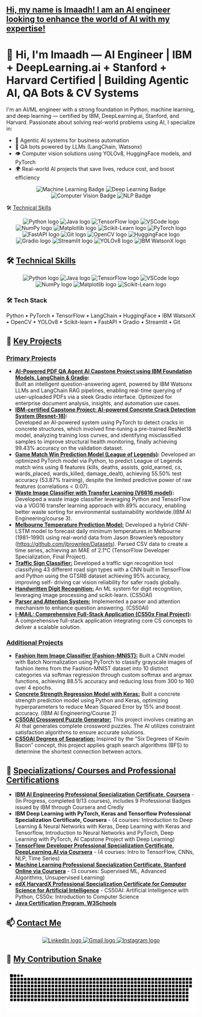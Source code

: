<h2 align="left"><u>Hi, my name is Imaadh! I am an AI engineer looking to enhance the world of AI with my expertise!</u></h2>

# 👋 Hi, I'm Imaadh — AI Engineer | IBM + DeepLearning.ai + Stanford + Harvard Certified | Building Agentic AI, QA Bots & CV Systems

I'm an AI/ML engineer with a strong foundation in Python, machine learning, and deep learning — certified by IBM, DeepLearning.ai, Stanford, and Harvard. Passionate about solving real-world problems using AI, I specialize in:

- 🤖 Agentic AI systems for business automation
- 🧠 QA bots powered by LLMs (LangChain, Watsonx)
- 👁️ Computer vision solutions using YOLOv8, HuggingFace models, and PyTorch
- 🌍 Real-world AI projects that save lives, reduce cost, and boost efficiency


<div align="center">
  <img src="https://img.shields.io/badge/Machine%20Learning-Expert-blue" alt="Machine Learning Badge"/>
  <img src="https://img.shields.io/badge/Deep%20Learning-Expert-yellow" alt="Deep Learning Badge"/>
  <img src="https://img.shields.io/badge/Computer%20Vision-Expert-green" alt="Computer Vision Badge"/>
  <img src="https://img.shields.io/badge/NLP-Expert-red" alt="NLP Badge"/>
</div>

🛠️ <u>Technical Skills</u>
<div align="center"> <!-- Existing Images --> <img src="https://cdn.jsdelivr.net/gh/devicons/devicon/icons/python/python-original.svg" height="40" alt="Python logo" /> <img src="https://cdn.jsdelivr.net/gh/devicons/devicon/icons/java/java-original.svg" height="40" alt="Java logo" /> <img src="https://cdn.jsdelivr.net/gh/devicons/devicon/icons/tensorflow/tensorflow-original.svg" height="40" alt="TensorFlow logo" /> <img src="https://cdn.jsdelivr.net/gh/devicons/devicon/icons/vscode/vscode-original.svg" height="40" alt="VSCode logo" /> <img src="https://cdn.jsdelivr.net/gh/devicons/devicon/icons/numpy/numpy-original.svg" height="40" alt="NumPy logo" /> <img src="https://cdn.jsdelivr.net/gh/devicons/devicon/icons/matplotlib/matplotlib-original.svg" height="40" alt="Matplotlib logo" /> <img src="https://upload.wikimedia.org/wikipedia/commons/0/05/Scikit_learn_logo_small.svg" height="40" alt="Scikit-Learn logo" /> <!-- New Images --> <img src="https://cdn.jsdelivr.net/gh/devicons/devicon/icons/pytorch/pytorch-original.svg" height="40" alt="PyTorch logo" /> <img src="https://cdn.jsdelivr.net/gh/devicons/devicon/icons/fastapi/fastapi-original.svg" height="40" alt="FastAPI logo" /> <img src="https://cdn.jsdelivr.net/gh/devicons/devicon/icons/git/git-original.svg" height="40" alt="Git logo" /> <img src="https://cdn.jsdelivr.net/gh/devicons/devicon/icons/opencv/opencv-original.svg" height="40" alt="OpenCV logo" /> <img src="https://huggingface.co/front/assets/huggingface_logo-noborder.svg" height="40" alt="HuggingFace logo" /> <img src="https://raw.githubusercontent.com/gradio-app/gradio/main/ui/assets/img/gradio.svg" height="40" alt="Gradio logo" /> <img src="https://streamlit.io/images/brand/streamlit-logo-secondary-colormark-darktext.svg" height="40" alt="Streamlit logo" /> <img src="https://upload.wikimedia.org/wikipedia/commons/4/45/Yolo-logo-dark.svg" height="40" alt="YOLOv8 logo" /> <img src="https://upload.wikimedia.org/wikipedia/commons/5/51/IBM_logo.svg" height="40" alt="IBM WatsonX logo" /> </div>

## 🛠️ <u>Technical Skills</u>
<div align="center">
  <img src="https://cdn.jsdelivr.net/gh/devicons/devicon/icons/python/python-original.svg" height="40" alt="Python logo" />
  <img src="https://cdn.jsdelivr.net/gh/devicons/devicon/icons/java/java-original.svg" height="40" alt="Java logo" />
  <img src="https://cdn.jsdelivr.net/gh/devicons/devicon/icons/tensorflow/tensorflow-original.svg" height="40" alt="TensorFlow logo" />
  <img src="https://cdn.jsdelivr.net/gh/devicons/devicon/icons/vscode/vscode-original.svg" height="40" alt="VSCode logo" />
  <img src="https://cdn.jsdelivr.net/gh/devicons/devicon/icons/numpy/numpy-original.svg" height="40" alt="NumPy logo" />
  <img src="https://cdn.jsdelivr.net/gh/devicons/devicon/icons/matplotlib/matplotlib-original.svg" height="40" alt="Matplotlib logo" />
  <img src="https://upload.wikimedia.org/wikipedia/commons/0/05/Scikit_learn_logo_small.svg" height="40" alt="Scikit-Learn logo" />
</div>

### 🛠️ Tech Stack
Python • PyTorch • TensorFlow • LangChain • HuggingFace • IBM WatsonX • OpenCV • YOLOv8 • Scikit-learn • FastAPI • Gradio • Streamlit • Git


## 🌟 <u>Key Projects</u>

### <u>Primary Projects</u>

- **[AI-Powered PDF QA Agent AI Capstone Project using IBM Foundation Models, LangChain & Gradio](https://github.com/ImaadhRenosh/IBM-Certified-QA-AI-Agent-using-RAG-with-IBM-Watsonx-LangChain-Gradio):**  
  Built an intelligent question-answering agent, powered by IBM Watsonx LLMs and LangChain RAG pipelines, enabling real-time querying of user-uploaded PDFs via a sleek Gradio interface. Optimized for enterprise document analysis, insights, and automation use cases.
- **[IBM-certified Capstone Project: AI-powered Concrete Crack Detection System (Resnet-18)](https://github.com/ImaadhRenosh/IBM-certified-AI-powered-Concrete-Crack-Detection-System-Capstone-Project):**  
  Developed an AI-powered system using PyTorch to detect cracks in concrete structures, which involved fine-tuning a pre-trained ResNet18 model, analyzing training loss curves, and identifying misclassified samples to improve structural health monitoring, finally achieving 99.43% accuracy on the validation dataset.
- **[Game Match Win Prediction Model (League of Legends)](https://github.com/ImaadhRenosh/Game-Match-Win-Prediction-Model-League-of-Legends-):**
  Developed an optimized PyTorch model via Python, to predict League of Legends match wins using 8 features (kills, deaths, assists, gold_earned, cs, wards_placed, wards_killed, damage_dealt), achieving 55.50% test accuracy (53.87% training), despite the limited predictive power of raw features 
(correlations < 0.07).
- **[Waste Image Classifier with Transfer Learning (V6616 model)](https://github.com/ImaadhRenosh/Waste-Image-Classifier-with-Transfer-Learning-VGG16):**
  Developed a waste image classifier leveraging Python and TensorFlow via a VGG16 transfer learning approach with 89% accuracy, enabling better waste sorting for environmental sustainability worldwide.(IBM AI Engineering/course 3).
- **<u>Melbourne Temperature Prediction Model:</u>**
  Developed a hybrid CNN-LSTM model to forecast daily minimum temperatures in Melbourne (1981–1990) using real-world data from Jason Brownlee’s repository   
  (https://github.com/jbrownlee/Datasets). Parsed CSV data to create a time series, achieving an MAE of 2.1°C (TensorFlow Developer Specialization, Final Project).
- **<u>Traffic Sign Classifier:</u>**
  Developed a traffic sign recognition tool classifying 43 different road sign types with a CNN built in TensorFlow and Python using the GTSRB dataset achieving 95% accuracy, improving self- 
  driving car vision reliability for safer roads globally.
- **<u>Handwritten Digit Recognition:</u>**
  An ML system for digit recognition, leveraging image processing and scikit-learn. (CS50AI)
- **<u>Parser and Attention System:</u>**
  Implemented a parser and attention mechanism to enhance question answering. (CS50AI)
- **[I-MAIL: Comprehensive Full-Stack Application (CS50x Final Project)](https://github.com/ImaadhRenosh/cs50x-final-project-I-MAIL):**
  A comprehensive full-stack application integrating core CS concepts to deliver a scalable solution.
  
### <u>Additional Projects</u>

- **<u>Fashion Item Image Classifier (Fashion-MNIST):</u>** Built a CNN model with Batch Normalization using PyTorch to classify grayscale images of fashion items from the Fashion-MNIST dataset into 10 distinct categories via softmax regression through custom softmax and argmax functions, achieving 88.5% accuracy and reducing loss from 300 to 160 over 4 epochs.
- **<u>Concrete Strength Regression Model with Keras:</u>**  Built a concrete strength prediction model using Python and Keras, optimizing hyperparameters to reduce Mean Squared Error by 15% and boost    accuracy. (IBM AI Engineering/Course 2) 
- **<u>CS50AI Crossword Puzzle Generator:</u>**
  This project involves creating an AI that generates complete crossword puzzles. The AI utilizes constraint satisfaction algorithms to ensure accurate      solutions.
- **<u>CS50AI Degrees of Separation:</u>**
  Inspired by the “Six Degrees of Kevin Bacon” concept, this project applies graph search algorithms (BFS) to determine the shortest connection between actors.



## 📜 <u>Specializations/ Courses and Professional Certifications</u>
- **<u>IBM AI Engineering Professional Specialization Certificate, Coursera</u>** - (In Progress, completed 9/13 courses), includes 9 Professional Badges issued by IBM through Coursera and Credly
- **IBM Deep Learning with PyTorch, Keras and Tensorflow Professional Specialization Certificate, Coursera</u>** - (4 courses: Introduction to Deep Learning & Neural Networks with Keras, Deep Learning with Keras and Tensorflow, Introduction to Neural Networks and PyTorch, Deep Learning with PyTorch, AI Capstone Project with Deep Learning)
- **<u>TensorFlow Developer Professional Specialization Certificate, DeepLearning.AI via Coursera</u>** - (4 courses: Intro to TensorFlow, CNNs, NLP, Time Series)
- **<u>Machine Learning Professional Specialization Certificate, Stanford Online via Coursera</u>** - (3 courses: Supervised ML, Advanced Algorithms, Unsupervised Learning)
- **<u>edX HarvardX Professional Specialization Certificate for Computer Science for Artificial Intelligence</u>** - CS50AI: Artificial Intelligence with Python, CS50x: Introduction to Computer Science
- **<u>Java Certification Program, W3Schools</u>** 

## 📫 <u>Contact Me</u>
<div align="center">
  <a href="https://www.linkedin.com/in/imaadh-renosh-007aba348">
    <img src="https://img.shields.io/badge/LinkedIn-0077B5?logo=linkedin&logoColor=white&style=for-the-badge" height="35" alt="LinkedIn logo" />
  </a>
  <a href="mailto:imaadhrenosh@gmail.com">
    <img src="https://img.shields.io/badge/Gmail-D14836?logo=gmail&logoColor=white&style=for-the-badge" height="35" alt="Gmail logo" />
  </a>
  <a href="https://www.instagram.com/im44dh">
    <img src="https://img.shields.io/badge/Instagram-E4405F?logo=instagram&logoColor=white&style=for-the-badge" height="35" alt="Instagram logo" />
  </a>
</div>

## 🐍 <u>My Contribution Snake</u>
![github-snake](https://raw.githubusercontent.com/ImaadhRenosh/Github-Project-Portfolio/output/github-snake.svg)
